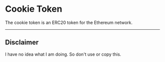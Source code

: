 # Cookie Token

The cookie token is an ERC20 token for the Ethereum network.

---

## Disclaimer

I have no idea what I am doing. So don't use or copy this.
